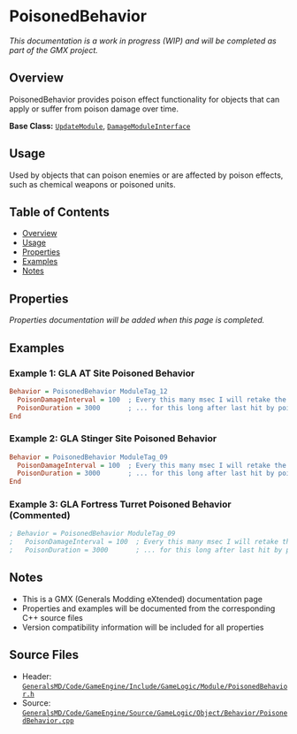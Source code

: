 # PoisonedBehavior

*This documentation is a work in progress (WIP) and will be completed as part of the GMX project.*

## Overview

PoisonedBehavior provides poison effect functionality for objects that can apply or suffer from poison damage over time.

**Base Class:** [`UpdateModule`](../../GeneralsMD/Code/GameEngine/Include/GameLogic/Module/UpdateModule.h), [`DamageModuleInterface`](../../GeneralsMD/Code/GameEngine/Include/GameLogic/Module/DamageModule.h)

## Usage

Used by objects that can poison enemies or are affected by poison effects, such as chemical weapons or poisoned units.

## Table of Contents

- [Overview](#overview)
- [Usage](#usage)
- [Properties](#properties)
- [Examples](#examples)
- [Notes](#notes)

## Properties

*Properties documentation will be added when this page is completed.*

## Examples

### Example 1: GLA AT Site Poisoned Behavior
```ini
Behavior = PoisonedBehavior ModuleTag_12
  PoisonDamageInterval = 100  ; Every this many msec I will retake the poison damage dealt me...
  PoisonDuration = 3000       ; ... for this long after last hit by poison damage
End
```

### Example 2: GLA Stinger Site Poisoned Behavior
```ini
Behavior = PoisonedBehavior ModuleTag_09
  PoisonDamageInterval = 100  ; Every this many msec I will retake the poison damage dealt me...
  PoisonDuration = 3000       ; ... for this long after last hit by poison damage
End
```

### Example 3: GLA Fortress Turret Poisoned Behavior (Commented)
```ini
; Behavior = PoisonedBehavior ModuleTag_09
;   PoisonDamageInterval = 100  ; Every this many msec I will retake the poison damage dealt me...
;   PoisonDuration = 3000       ; ... for this long after last hit by poison damage
```

## Notes

- This is a GMX (Generals Modding eXtended) documentation page
- Properties and examples will be documented from the corresponding C++ source files
- Version compatibility information will be included for all properties

## Source Files

- Header: [`GeneralsMD/Code/GameEngine/Include/GameLogic/Module/PoisonedBehavior.h`](../../GeneralsMD/Code/GameEngine/Include/GameLogic/Module/PoisonedBehavior.h)
- Source: [`GeneralsMD/Code/GameEngine/Source/GameLogic/Object/Behavior/PoisonedBehavior.cpp`](../../GeneralsMD/Code/GameEngine/Source/GameLogic/Object/Behavior/PoisonedBehavior.cpp)
